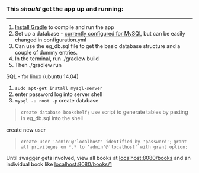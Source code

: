 ### This *should* get the app up and running:
---
 1. [Install Gradle](https://docs.gradle.org/current/userguide/installation.html) to compile and run the app
 2. Set up a database - [currently configured for MySQL](http://dev.mysql.com/doc/refman/5.6/en/installing.html) but can be easily changed in configuration.yml
 3. Can use the eg_db.sql file to get the basic database structure and a couple of dummy entries.
 4. In the terminal, run ./gradlew build
 5. Then ./gradlew run

SQL - for linux (ubuntu 14.04)
1) ``sudo apt-get install mysql-server``
2) enter password
log into server shell
3) ``mysql -u root -p``
create database
> ``create database bookshelf;``
use script to generate tables by pasting in eg_db.sql into the shell

create new user
> ``create user 'admin'@'localhost' identified by 'password';``
> ``grant all privileges on *.* to 'admin'@'localhost' with grant option;``

Until swagger gets involved, view all books at [localhost:8080/books](http://localhost:8080/books) and an individual book like [localhost:8080/books/1](http://localhost:8080/books/1)
